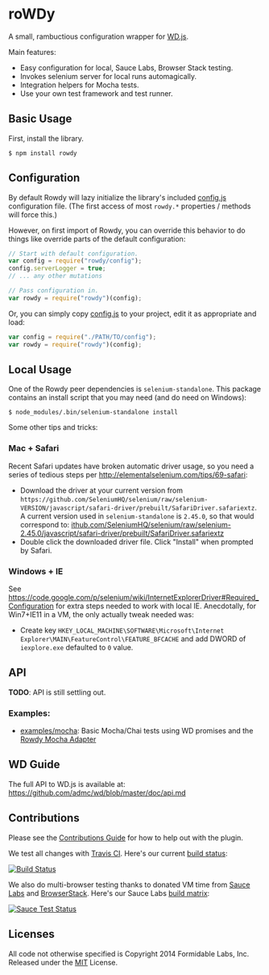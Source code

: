 roWDy
=====

A small, rambuctious configuration wrapper for
[WD.js](https://github.com/admc/wd).

Main features:

* Easy configuration for local, Sauce Labs, Browser Stack testing.
* Invokes selenium server for local runs automagically.
* Integration helpers for Mocha tests.
* Use your own test framework and test runner.

## Basic Usage

First, install the library.

```
$ npm install rowdy
```

## Configuration

By default Rowdy will lazy initialize the library's included
[config.js](./config.js) configuration file. (The first access of most
`rowdy.*` properties / methods will force this.)

However, on first import of Rowdy, you can override this behavior to do things
like override parts of the default configuration:

```js
// Start with default configuration.
var config = require("rowdy/config");
config.serverLogger = true;
// ... any other mutations

// Pass configuration in.
var rowdy = require("rowdy")(config);
```

Or, you can simply copy [config.js](./config.js) to your project, edit it
as appropriate and load:

```js
var config = require("./PATH/TO/config");
var rowdy = require("rowdy")(config);
```

## Local Usage

One of the Rowdy peer dependencies is `selenium-standalone`. This package
contains an install script that you may need (and do need on Windows):

```
$ node_modules/.bin/selenium-standalone install
```

Some other tips and tricks:

### Mac + Safari

Recent Safari updates have broken automatic driver usage, so you need a series
of tedious steps per http://elementalselenium.com/tips/69-safari:

* Download the driver at your current version from `https://github.com/SeleniumHQ/selenium/raw/selenium-VERSION/javascript/safari-driver/prebuilt/SafariDriver.safariextz`. A current version used in `selenium-standalone` is `2.45.0`, so
that would correspond to:
[ithub.com/SeleniumHQ/selenium/raw/selenium-2.45.0/javascript/safari-driver/prebuilt/SafariDriver.safariextz](https://github.com/SeleniumHQ/selenium/raw/selenium-2.45.0/javascript/safari-driver/prebuilt/SafariDriver.safariextz)
* Double click the downloaded driver file. Click "Install" when prompted by
  Safari.

### Windows + IE

See https://code.google.com/p/selenium/wiki/InternetExplorerDriver#Required_Configuration
for extra steps needed to work with local IE. Anecdotally, for Win7+IE11 in a
VM, the only actually tweak needed was:

* Create key
  `HKEY_LOCAL_MACHINE\SOFTWARE\Microsoft\Internet Explorer\MAIN\FeatureControl\FEATURE_BFCACHE`
  and add DWORD of `iexplore.exe` defaulted to `0` value.

## API

**TODO**: API is still settling out.

### Examples:

* [examples/mocha](./examples/mocha): Basic Mocha/Chai tests using WD promises
  and the [Rowdy Mocha Adapter](./adapters/mocha.js)

## WD Guide

The full API to WD.js is available at:
https://github.com/admc/wd/blob/master/doc/api.md

## Contributions

Please see the [Contributions Guide](./CONTRIBUTING.md) for how to help out
with the plugin.

We test all changes with [Travis CI][trav]. Here's our current
[build status][trav_site]:

[![Build Status][trav_img]][trav_site]

[trav]: https://travis-ci.org/
[trav_img]: https://travis-ci.org/FormidableLabs/rowdy.svg
[trav_site]: https://travis-ci.org/FormidableLabs/rowdy
[trav_cfg]: ./.travis.yml

We also do multi-browser testing thanks to donated VM time from
[Sauce Labs][sauce] and [BrowserStack][bs].
Here's our Sauce Labs [build matrix][sauce_site]:

[![Sauce Test Status][sauce_img]][sauce_site]

[sauce]: https://saucelabs.com
[sauce_img]: https://saucelabs.com/browser-matrix/rowdy.svg
[sauce_site]: https://saucelabs.com/u/rowdy
[bs]: http://www.browserstack.com/

## Licenses
All code not otherwise specified is Copyright 2014 Formidable Labs, Inc.
Released under the [MIT](./LICENSE.txt) License.
